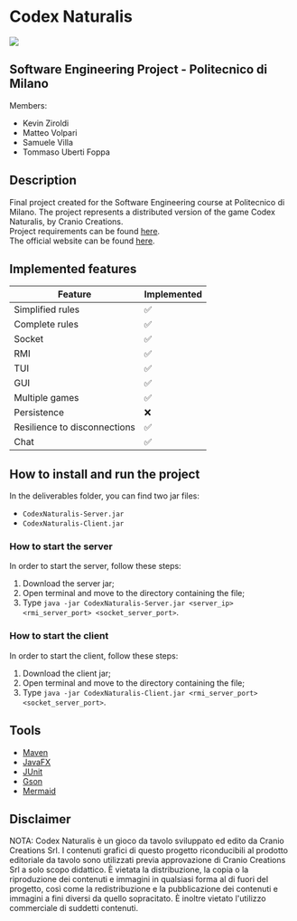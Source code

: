 # Codex Naturalis

<img src="https://github.com/kevinziroldi/ing-sw-2024-ziroldi-volpari-villa-uberti_foppa/blob/main/deliverables/codex_naturalis_image.jpg">

## Software Engineering Project - Politecnico di Milano
Members:
* Kevin Ziroldi
* Matteo Volpari
* Samuele Villa
* Tommaso Uberti Foppa

## Description
Final project created for the Software Engineering course at Politecnico di Milano.
The project represents a distributed version of the game Codex Naturalis, by Cranio Creations.  
Project requirements can be found [here](https://github.com/kevinziroldi/ing-sw-2024-ziroldi-volpari-villa-uberti_foppa/blob/main/deliverables/requirements.pdf).  
The official website can be found [here](https://www.craniocreations.it/prodotto/codex-naturalis).

## Implemented features
| Feature                      | Implemented |
|------------------------------|-------------|
| Simplified rules             | ✅           |
| Complete rules               | ✅           |
| Socket                       | ✅           |
| RMI                          | ✅           |
| TUI                          | ✅           |
| GUI                          | ✅           |
| Multiple games               | ✅           |
| Persistence                  | ❌           | 
| Resilience to disconnections | ✅           |
| Chat                         | ✅           |

## How to install and run the project
In the deliverables folder, you can find two jar files:
 * `CodexNaturalis-Server.jar`
 * `CodexNaturalis-Client.jar` 

### How to start the server 
In order to start the server, follow these steps:
1. Download the server jar; 
2. Open terminal and move to the directory containing the file;
3. Type `java -jar CodexNaturalis-Server.jar <server_ip> <rmi_server_port> <socket_server_port>`.

### How to start the client
In order to start the client, follow these steps:
1. Download the client jar;
2. Open terminal and move to the directory containing the file;
3. Type `java -jar CodexNaturalis-Client.jar <rmi_server_port> <socket_server_port>`.

## Tools
- [Maven](https://maven.apache.org)
- [JavaFX](https://openjfx.io/)
- [JUnit](https://junit.org/junit5/)
- [Gson](https://github.com/google/gson)
- [Mermaid](https://mermaid.js.org)

## Disclaimer
NOTA: Codex Naturalis è un gioco da tavolo sviluppato ed edito da Cranio Creations Srl. I contenuti grafici di questo progetto riconducibili al prodotto editoriale da tavolo sono utilizzati previa approvazione di Cranio Creations Srl a solo scopo didattico. È vietata la distribuzione, la copia o la riproduzione dei contenuti e immagini in qualsiasi forma al di fuori del progetto, così come la redistribuzione e la pubblicazione dei contenuti e immagini a fini diversi da quello sopracitato. È inoltre vietato l'utilizzo commerciale di suddetti contenuti.